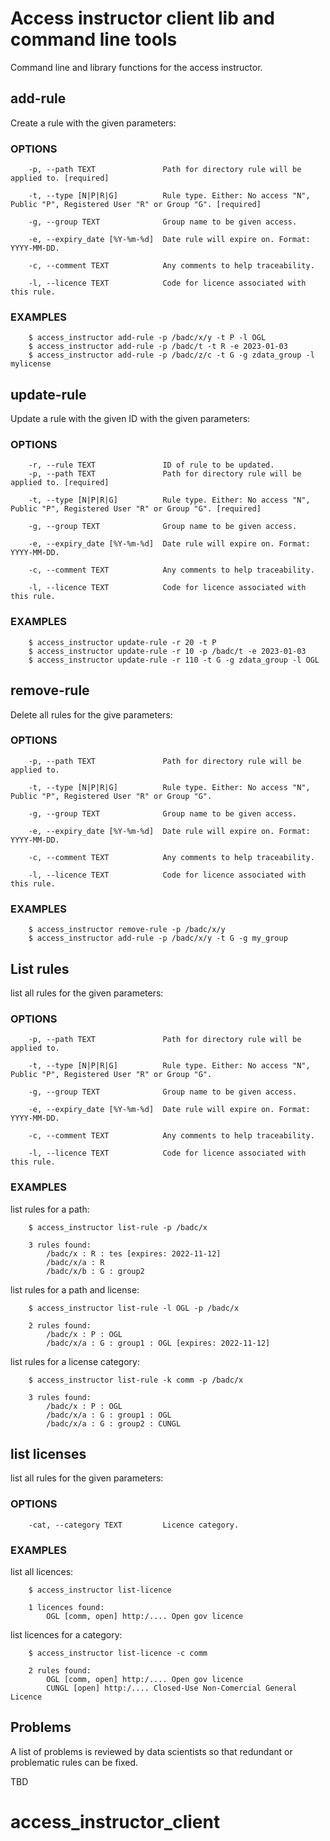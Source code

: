 # Access instructor client lib and command line tools


Command line and library functions for the access instructor.


## add-rule

Create a rule with the given parameters:

### OPTIONS
```
    -p, --path TEXT               Path for directory rule will be applied to. [required]

    -t, --type [N|P|R|G]          Rule type. Either: No access "N", Public "P", Registered User "R" or Group "G". [required]

    -g, --group TEXT              Group name to be given access.

    -e, --expiry_date [%Y-%m-%d]  Date rule will expire on. Format: YYYY-MM-DD.

    -c, --comment TEXT            Any comments to help traceability.

    -l, --licence TEXT            Code for licence associated with this rule.
```

### EXAMPLES
```
    $ access_instructor add-rule -p /badc/x/y -t P -l OGL
    $ access_instructor add-rule -p /badc/t -t R -e 2023-01-03
    $ access_instructor add-rule -p /badc/z/c -t G -g zdata_group -l mylicense
```


## update-rule

Update a rule with the given ID with the given parameters:

### OPTIONS
```
    -r, --rule TEXT               ID of rule to be updated.
    -p, --path TEXT               Path for directory rule will be applied to. [required]

    -t, --type [N|P|R|G]          Rule type. Either: No access "N", Public "P", Registered User "R" or Group "G". [required]

    -g, --group TEXT              Group name to be given access.

    -e, --expiry_date [%Y-%m-%d]  Date rule will expire on. Format: YYYY-MM-DD.

    -c, --comment TEXT            Any comments to help traceability.

    -l, --licence TEXT            Code for licence associated with this rule.
```

### EXAMPLES
```
    $ access_instructor update-rule -r 20 -t P
    $ access_instructor update-rule -r 10 -p /badc/t -e 2023-01-03
    $ access_instructor update-rule -r 110 -t G -g zdata_group -l OGL
```


## remove-rule

Delete all rules for the give parameters:

### OPTIONS
```
    -p, --path TEXT               Path for directory rule will be applied to.

    -t, --type [N|P|R|G]          Rule type. Either: No access "N", Public "P", Registered User "R" or Group "G".

    -g, --group TEXT              Group name to be given access.

    -e, --expiry_date [%Y-%m-%d]  Date rule will expire on. Format: YYYY-MM-DD.

    -c, --comment TEXT            Any comments to help traceability.

    -l, --licence TEXT            Code for licence associated with this rule.
```

### EXAMPLES
```
    $ access_instructor remove-rule -p /badc/x/y
    $ access_instructor add-rule -p /badc/x/y -t G -g my_group
```


## List rules

list all rules for the given parameters:

### OPTIONS
```
    -p, --path TEXT               Path for directory rule will be applied to.

    -t, --type [N|P|R|G]          Rule type. Either: No access "N", Public "P", Registered User "R" or Group "G".

    -g, --group TEXT              Group name to be given access.

    -e, --expiry_date [%Y-%m-%d]  Date rule will expire on. Format: YYYY-MM-DD.

    -c, --comment TEXT            Any comments to help traceability.

    -l, --licence TEXT            Code for licence associated with this rule.
```

### EXAMPLES

list rules for a path:
```
    $ access_instructor list-rule -p /badc/x

    3 rules found:
        /badc/x : R : tes [expires: 2022-11-12]
        /badc/x/a : R
        /badc/x/b : G : group2
```
list rules for a path and license:
```
    $ access_instructor list-rule -l OGL -p /badc/x

    2 rules found:
        /badc/x : P : OGL 
        /badc/x/a : G : group1 : OGL [expires: 2022-11-12]
```
list rules for a license category:
```
    $ access_instructor list-rule -k comm -p /badc/x

    3 rules found:
        /badc/x : P : OGL
        /badc/x/a : G : group1 : OGL
        /badc/x/a : G : group2 : CUNGL
```


## list licenses

list all rules for the given parameters:

### OPTIONS
```
    -cat, --category TEXT         Licence category.
```

### EXAMPLES

list all licences:
```
    $ access_instructor list-licence

    1 licences found:
        OGL [comm, open] http:/.... Open gov licence
```
list licences for a category:
```
    $ access_instructor list-licence -c comm

    2 rules found:
        OGL [comm, open] http:/.... Open gov licence
        CUNGL [open] http:/.... Closed-Use Non-Comercial General Licence
```


## Problems

A list of problems is reviewed by data scientists so that redundant or problematic rules can be fixed.

TBD

# access_instructor_client
